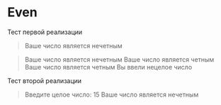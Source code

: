 # Even

Тест первой реализации
>Ваше число является нечетным

>Ваше число является нечетным
>Ваше число является четным
>Ваше число является четным
>Вы ввели нецелое число

Тест второй реализации
>Введите целое число: 15
>Ваше число является нечетным
